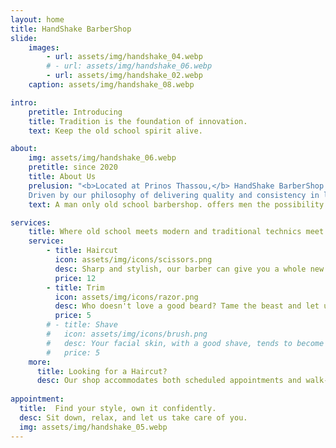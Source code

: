 ```yaml
---
layout: home
title: HandShake BarberShop
slide:
    images:
        - url: assets/img/handshake_04.webp
        # - url: assets/img/handshake_06.webp
        - url: assets/img/handshake_02.webp
    caption: assets/img/handshake_08.webp

intro:
    pretitle: Introducing
    title: Tradition is the foundation of innovation.
    text: Keep the old school spirit alive.

about:
    img: assets/img/handshake_06.webp
    pretitle: since 2020
    title: About Us
    prelusion: "<b>Located at Prinos Thassou,</b> HandShake BarberShop is a place where you can get a haircut, shave, or beard trim. 
    Driven by our philosophy of delivering quality and consistency in laid back surrounding to make effortless style, we aim to creat in hair a refreshing take on the past while anticipating the new. We are dedicated to providing the best service to our clients. We are committed to providing a unique experience for each and every client."
    text: A man only old school barbershop. offers men the possibility to have an experience that is not just a classic haircut or a shave, but the old school atmosphere

services:
    title: Where old school meets modern and traditional technics meet the latest trends.
    service:
        - title: Haircut
          icon: assets/img/icons/scissors.png
          desc: Sharp and stylish, our barber can give you a whole new look. Whether bold and futuristic, or minimal and dapper, we have just the slice for you
          price: 12
        - title: Trim
          icon: assets/img/icons/razor.png
          desc: Who doesn't love a good beard? Tame the beast and let us primp your beard to perfection. From simple trims to innovative styles, this one is truly for fellas.
          price: 5
        # - title: Shave
        #   icon: assets/img/icons/brush.png
        #   desc: Your facial skin, with a good shave, tends to become smoother, cleaner and healthier.All you do is lie back and relax.
        #   price: 5
    more:
      title: Looking for a Haircut?
      desc: Our shop accommodates both scheduled appointments and walk-in customers.
  
appointment:
  title:  Find your style, own it confidently. 
  desc: Sit down, relax, and let us take care of you.
  img: assets/img/handshake_05.webp
---
```

